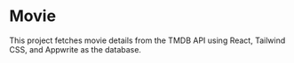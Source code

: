 # Movie
This project fetches movie details from the TMDB API using React, Tailwind CSS, and Appwrite as the database.
